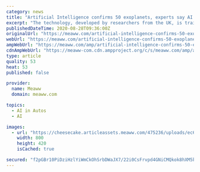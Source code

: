 ```yaml
---
category: news
title: "Artificial Intelligence confirms 50 exoplanets, experts say AI can be trained for future planet-hunting missions"
excerpt: "The technology, developed by researchers from the UK, is trained to address a problem often encountered by astronomers: differentiating real exoplanets from fake ones"
publishedDateTime: 2020-08-28T09:36:00Z
originalUrl: "https://meaww.com/artificial-intelligence-confirms-50-exoplanets-help-future-planet-hunting-mission"
webUrl: "https://meaww.com/artificial-intelligence-confirms-50-exoplanets-help-future-planet-hunting-mission"
ampWebUrl: "https://meaww.com/amp/artificial-intelligence-confirms-50-exoplanets-help-future-planet-hunting-mission"
cdnAmpWebUrl: "https://meaww-com.cdn.ampproject.org/c/s/meaww.com/amp/artificial-intelligence-confirms-50-exoplanets-help-future-planet-hunting-mission"
type: article
quality: 53
heat: 53
published: false

provider:
  name: Meaww
  domain: meaww.com

topics:
  - AI in Autos
  - AI

images:
  - url: "https://cheesecake.articleassets.meaww.com/475236/uploads/ec6f7160-e90b-11ea-a9e9-015a669d49cc_800_420.jpeg"
    width: 800
    height: 420
    isCached: true

secured: "f2pGBr10PiDziHzlYiWmCkOhSrbDWaJX7/22i0CsFrvpd4GNiCMQkok8hXM5kzWm3Hl8tFllPHbZLui6deXI8nJNMnGXHlKIPU5/rQY1xEMbLf0w3CBG5FafyYO0zUm4q2z05lTBM1CNFlyByv5LybOCC/Aeybd/zcg9TzUujadc2ro4EmwmakUg7Xo1GKuUi+Su9u0503r9WkPS8SMp9JJ7jXnvGTidg0HKBeLPHqBrrCRCgZ/+EGS/ZgOqyjJBgxc3WkC6z/HZrZSWZOQxiXshhH8lRrAR3CjjT0EV/B8s5CwujeS4jw+t1LtVkq3zyZ/Sfv0CelESOWzc3TeyVGV7jXk0yAjWCU56tvzODCA=;UhwfTqXMJoPfKnNCKhGaDg=="
---
```


